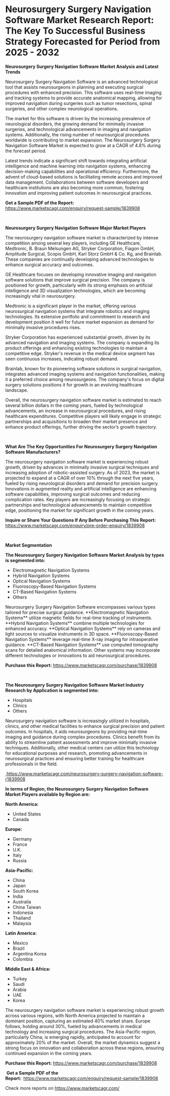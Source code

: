 <p><h1>Neurosurgery Surgery Navigation Software Market Research Report: The Key To Successful Business Strategy Forecasted for Period from 2025 - 2032</h1></p><p><strong>Neurosurgery Surgery Navigation Software Market Analysis and Latest Trends</strong></p>
<p><p>Neurosurgery Surgery Navigation Software is an advanced technological tool that assists neurosurgeons in planning and executing surgical procedures with enhanced precision. This software uses real-time imaging and tracking systems to provide accurate anatomical mapping, allowing for improved navigation during surgeries such as tumor resections, spinal surgeries, and other complex neurological operations. </p><p>The market for this software is driven by the increasing prevalence of neurological disorders, the growing demand for minimally invasive surgeries, and technological advancements in imaging and navigation systems. Additionally, the rising number of neurosurgical procedures worldwide is contributing to market expansion. The Neurosurgery Surgery Navigation Software Market is expected to grow at a CAGR of 4.8% during the forecast period. </p><p>Latest trends indicate a significant shift towards integrating artificial intelligence and machine learning into navigation systems, enhancing decision-making capabilities and operational efficiency. Furthermore, the advent of cloud-based solutions is facilitating remote access and improved data management. Collaborations between software developers and healthcare institutions are also becoming more common, fostering innovation and improving patient outcomes in neurosurgical practices.</p></p>
<p><strong>Get a Sample PDF of the Report:&nbsp;</strong> <a href="https://www.marketscagr.com/enquiry/request-sample/1839908?utm_campaign=3135&utm_medium=2&utm_source=Github&utm_content=ia&utm_term=11032025&utm_id=neurosurgery-surgery-navigation-software">https://www.marketscagr.com/enquiry/request-sample/1839908</a></p>
<p>&nbsp;</p>
<p><strong>Neurosurgery Surgery Navigation Software Major Market Players</strong></p>
<p><p>The neurosurgery navigation software market is characterized by intense competition among several key players, including GE Healthcare, Medtronic, B. Braun Melsungen AG, Stryker Corporation, Fiagon GmbH, Amplitude Surgical, Scopis GmbH, Karl Storz GmbH & Co. Kg, and Brainlab. These companies are continually developing advanced technologies to enhance surgical accuracy and outcomes.</p><p>GE Healthcare focuses on developing innovative imaging and navigation software solutions that improve surgical precision. The company is positioned for growth, particularly with its strong emphasis on artificial intelligence and 3D visualization technologies, which are becoming increasingly vital in neurosurgery.</p><p>Medtronic is a significant player in the market, offering various neurosurgical navigation systems that integrate robotics and imaging technologies. Its extensive portfolio and commitment to research and development position it well for future market expansion as demand for minimally invasive procedures rises.</p><p>Stryker Corporation has experienced substantial growth, driven by its advanced navigation and imaging systems. The company is expanding its product offerings and enhancing existing technologies to maintain a competitive edge. Stryker's revenue in the medical device segment has seen continuous increases, indicating robust demand.</p><p>Brainlab, known for its pioneering software solutions in surgical navigation, integrates advanced imaging systems and navigation functionalities, making it a preferred choice among neurosurgeons. The company's focus on digital surgery solutions positions it for growth in an evolving healthcare landscape.</p><p>Overall, the neurosurgery navigation software market is estimated to reach several billion dollars in the coming years, fueled by technological advancements, an increase in neurosurgical procedures, and rising healthcare expenditures. Competitive players will likely engage in strategic partnerships and acquisitions to broaden their market presence and enhance product offerings, further driving the sector’s growth trajectory.</p></p>
<p>&nbsp;</p>
<p><strong>What Are The Key Opportunities For Neurosurgery Surgery Navigation Software Manufacturers?</strong></p>
<p><p>The neurosurgery navigation software market is experiencing robust growth, driven by advances in minimally invasive surgical techniques and increasing adoption of robotic-assisted surgery. As of 2023, the market is projected to expand at a CAGR of over 10% through the next five years, fueled by rising neurological disorders and demand for precision surgery. Innovations in augmented reality and artificial intelligence are enhancing software capabilities, improving surgical outcomes and reducing complication rates. Key players are increasingly focusing on strategic partnerships and technological advancements to maintain competitive edge, positioning the market for significant growth in the coming years.</p></p>
<p><strong>Inquire or Share Your Questions If Any Before Purchasing This Report:</strong> <a href="https://www.marketscagr.com/enquiry/pre-order-enquiry/1839908?utm_campaign=3135&utm_medium=2&utm_source=Github&utm_content=ia&utm_term=11032025&utm_id=neurosurgery-surgery-navigation-software">https://www.marketscagr.com/enquiry/pre-order-enquiry/1839908</a></p>
<p>&nbsp;</p>
<p><strong>Market Segmentation</strong></p>
<p><strong>The Neurosurgery Surgery Navigation Software Market Analysis by types is segmented into:</strong></p>
<p><ul><li>Electromagnetic Navigation Systems</li><li>Hybrid Navigation Systems</li><li>Optical Navigation Systems</li><li>Fluoroscopy-Based Navigation Systems</li><li>CT-Based Navigation Systems</li><li>Others</li></ul></p>
<p><p>Neurosurgery Surgery Navigation Software encompasses various types tailored for precise surgical guidance. **Electromagnetic Navigation Systems** utilize magnetic fields for real-time tracking of instruments. **Hybrid Navigation Systems** combine multiple technologies for enhanced accuracy. **Optical Navigation Systems** rely on cameras and light sources to visualize instruments in 3D space. **Fluoroscopy-Based Navigation Systems** leverage real-time X-ray imaging for intraoperative guidance. **CT-Based Navigation Systems** use computed tomography scans for detailed anatomical information. Other systems may incorporate different technologies or innovations to aid neurosurgical procedures.</p></p>
<p><strong>Purchase this Report:&nbsp;</strong><a href="https://www.marketscagr.com/purchase/1839908?utm_campaign=3135&utm_medium=2&utm_source=Github&utm_content=ia&utm_term=11032025&utm_id=neurosurgery-surgery-navigation-software">https://www.marketscagr.com/purchase/1839908</a></p>
<p>&nbsp;</p>
<p><strong>The Neurosurgery Surgery Navigation Software Market Industry Research by Application is segmented into:</strong></p>
<p><ul><li>Hospitals</li><li>Clinics</li><li>Others</li></ul></p>
<p><p>Neurosurgery navigation software is increasingly utilized in hospitals, clinics, and other medical facilities to enhance surgical precision and patient outcomes. In hospitals, it aids neurosurgeons by providing real-time imaging and guidance during complex procedures. Clinics benefit from its ability to streamline patient assessments and improve minimally invasive techniques. Additionally, other medical centers can utilize this technology for educational purposes and research, promoting advancements in neurosurgical practices and ensuring better training for healthcare professionals in the field.</p></p>
<p><a href="https://www.marketscagr.com/neurosurgery-surgery-navigation-software-r1839908?utm_campaign=3135&utm_medium=2&utm_source=Github&utm_content=ia&utm_term=11032025&utm_id=neurosurgery-surgery-navigation-software">&nbsp;https://www.marketscagr.com/neurosurgery-surgery-navigation-software-r1839908</a></p>
<p><strong>In terms of Region, the Neurosurgery Surgery Navigation Software Market Players available by Region are:</strong></p>
<p>
    <p> <strong> North America: </strong>
        <ul>
            <li>United States</li>
            <li>Canada</li>
        </ul>
        </p> 
    <p> <strong> Europe: </strong>
        <ul>
            <li>Germany</li>
            <li>France</li>
            <li>U.K.</li>
            <li>Italy</li>
            <li>Russia</li>
        </ul>
        </p> 
    <p> <strong> Asia-Pacific: </strong>
        <ul>
            <li>China</li>
            <li>Japan</li>
            <li>South Korea</li>
            <li>India</li>
            <li>Australia</li>
            <li>China Taiwan</li>
            <li>Indonesia</li>
            <li>Thailand</li>
            <li>Malaysia</li>
        </ul>
        </p> 
    <p> <strong> Latin America: </strong>
        <ul>
            <li>Mexico</li>
            <li>Brazil</li>
            <li>Argentina Korea</li>
            <li>Colombia</li>
        </ul>
        </p> 
    <p> <strong> Middle East & Africa: </strong>
        <ul>
            <li>Turkey</li>
            <li>Saudi</li>
            <li>Arabia</li>
            <li>UAE</li>
            <li>Korea</li>
        </ul>
    </p>
    </p>
<p><p>The neurosurgery navigation software market is experiencing robust growth across various regions, with North America projected to maintain a dominant position, capturing an estimated 40% market share. Europe follows, holding around 30%, fueled by advancements in medical technology and increasing surgical procedures. The Asia-Pacific region, particularly China, is emerging rapidly, anticipated to account for approximately 20% of the market. Overall, the market dynamics suggest a strong focus on innovation and collaboration across these regions, ensuring continued expansion in the coming years.</p></p>
<p><strong>Purchase this Report: </strong><a href="https://www.marketscagr.com/purchase/1839908?utm_campaign=3135&utm_medium=2&utm_source=Github&utm_content=ia&utm_term=11032025&utm_id=neurosurgery-surgery-navigation-software">https://www.marketscagr.com/purchase/1839908</a></p>
<p>&nbsp;<strong>Get a Sample PDF of the Report:&nbsp;&nbsp;</strong><a href="https://www.marketscagr.com/enquiry/request-sample/1839908?utm_campaign=3135&utm_medium=2&utm_source=Github&utm_content=ia&utm_term=11032025&utm_id=neurosurgery-surgery-navigation-software">https://www.marketscagr.com/enquiry/request-sample/1839908</a></p>
<p><strong></strong></p>
<p>Check more reports on <a href="https://www.marketscagr.com/?utm_campaign=3135&utm_medium=2&utm_source=Github&utm_content=ia&utm_term=11032025&utm_id=neurosurgery-surgery-navigation-software">https://www.marketscagr.com/</a></p>